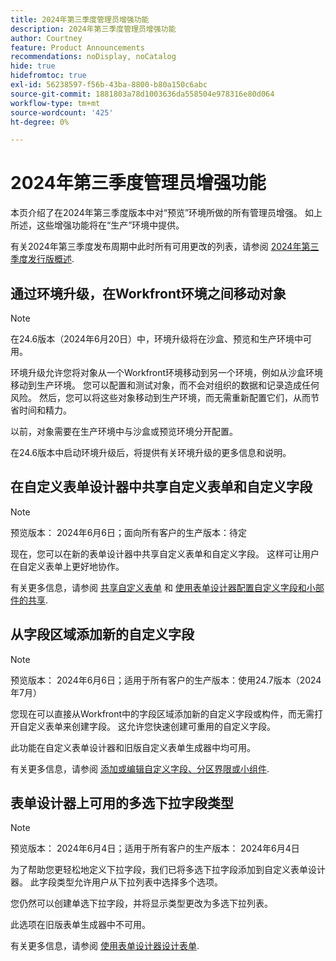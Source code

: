 ```yaml
---
title: 2024年第三季度管理员增强功能
description: 2024年第三季度管理员增强功能
author: Courtney
feature: Product Announcements
recommendations: noDisplay, noCatalog
hide: true
hidefromtoc: true
exl-id: 56238597-f56b-43ba-8800-b80a150c6abc
source-git-commit: 1881803a78d1003636da558504e978316e80d064
workflow-type: tm+mt
source-wordcount: '425'
ht-degree: 0%

---
```


# 2024年第三季度管理员增强功能

本页介绍了在2024年第三季度版本中对“预览”环境所做的所有管理员增强。 如上所述，这些增强功能将在“生产”环境中提供。

有关2024年第三季度发布周期中此时所有可用更改的列表，请参阅 [2024年第三季度发行版概述](/help/quicksilver/product-announcements/product-releases/24-q3-release-activity/24-q3-release-overview.md).

## 通过环境升级，在Workfront环境之间移动对象

>[!NOTE]
>
>在24.6版本（2024年6月20日）中，环境升级将在沙盒、预览和生产环境中可用。

环境升级允许您将对象从一个Workfront环境移动到另一个环境，例如从沙盒环境移动到生产环境。 您可以配置和测试对象，而不会对组织的数据和记录造成任何风险。 然后，您可以将这些对象移动到生产环境，而无需重新配置它们，从而节省时间和精力。

以前，对象需要在生产环境中与沙盒或预览环境分开配置。

在24.6版本中启动环境升级后，将提供有关环境升级的更多信息和说明。

## 在自定义表单设计器中共享自定义表单和自定义字段

>[!NOTE]
>
>预览版本： 2024年6月6日；面向所有客户的生产版本：待定

现在，您可以在新的表单设计器中共享自定义表单和自定义字段。 这样可让用户在自定义表单上更好地协作。

有关更多信息，请参阅 [共享自定义表单](/help/quicksilver/administration-and-setup/customize-workfront/create-manage-custom-forms/share-access-to-a-custom-form.md) 和 [使用表单设计器配置自定义字段和小部件的共享](/help/quicksilver/administration-and-setup/customize-workfront/create-manage-custom-forms/form-designer/manage-a-form/share-custom-fields.md).

## 从字段区域添加新的自定义字段

>[!NOTE]
>
>预览版本： 2024年6月6日；适用于所有客户的生产版本：使用24.7版本（2024年7月）

您现在可以直接从Workfront中的字段区域添加新的自定义字段或构件，而无需打开自定义表单来创建字段。 这允许您快速创建可重用的自定义字段。

此功能在自定义表单设计器和旧版自定义表单生成器中均可用。

有关更多信息，请参阅 [添加或编辑自定义字段、分区界限或小组件](/help/quicksilver/administration-and-setup/customize-workfront/create-manage-custom-forms/edit-a-custom-field.md).

## 表单设计器上可用的多选下拉字段类型

>[!NOTE]
>
>预览版本： 2024年6月4日；适用于所有客户的生产版本： 2024年6月4日

为了帮助您更轻松地定义下拉字段，我们已将多选下拉字段添加到自定义表单设计器。 此字段类型允许用户从下拉列表中选择多个选项。

您仍然可以创建单选下拉字段，并将显示类型更改为多选下拉列表。

此选项在旧版表单生成器中不可用。

有关更多信息，请参阅 [使用表单设计器设计表单](/help/quicksilver/administration-and-setup/customize-workfront/create-manage-custom-forms/form-designer/design-a-form/design-a-form.md).
